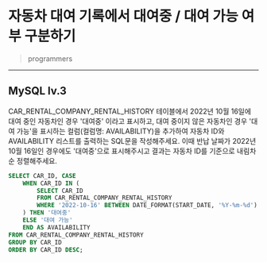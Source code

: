 # 자동차 대여 기록에서 대여중 / 대여 가능 여부 구분하기

> programmers
> 

---

## MySQL lv.3
CAR_RENTAL_COMPANY_RENTAL_HISTORY 테이블에서 2022년 10월 16일에 대여 중인 자동차인 경우 '대여중' 이라고 표시하고, 대여 중이지 않은 자동차인 경우 '대여 가능'을 표시하는 컬럼(컬럼명: AVAILABILITY)을 추가하여 자동차 ID와 AVAILABILITY 리스트를 출력하는 SQL문을 작성해주세요. 이때 반납 날짜가 2022년 10월 16일인 경우에도 '대여중'으로 표시해주시고 결과는 자동차 ID를 기준으로 내림차순 정렬해주세요.

```sql
SELECT CAR_ID, CASE 
    WHEN CAR_ID IN (
        SELECT CAR_ID
        FROM CAR_RENTAL_COMPANY_RENTAL_HISTORY
        WHERE '2022-10-16' BETWEEN DATE_FORMAT(START_DATE, '%Y-%m-%d') AND DATE_FORMAT(END_DATE, '%Y-%m-%d')
    ) THEN '대여중'
    ELSE '대여 가능'
    END AS AVAILABILITY
FROM CAR_RENTAL_COMPANY_RENTAL_HISTORY
GROUP BY CAR_ID
ORDER BY CAR_ID DESC;
```

